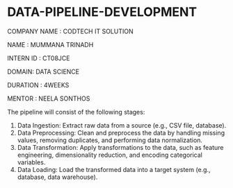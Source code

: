 # DATA-PIPELINE-DEVELOPMENT

COMPANY NAME : CODTECH IT SOLUTION  

NAME : MUMMANA TRINADH

INTERN ID : CT08JCE

DOMAIN: DATA SCIENCE

DURATION : 4WEEKS

MENTOR : NEELA SONTHOS

The pipeline will consist of the following stages:

1. Data Ingestion: Extract raw data from a source (e.g., CSV file, database).
2. Data Preprocessing: Clean and preprocess the data by handling missing values, removing duplicates, and performing data normalization.
3. Data Transformation: Apply transformations to the data, such as feature engineering, dimensionality reduction, and encoding categorical variables.
4. Data Loading: Load the transformed data into a target system (e.g., database, data warehouse).
